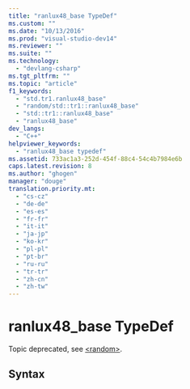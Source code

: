 ```yaml
---
title: "ranlux48_base TypeDef"
ms.custom: ""
ms.date: "10/13/2016"
ms.prod: "visual-studio-dev14"
ms.reviewer: ""
ms.suite: ""
ms.technology: 
  - "devlang-csharp"
ms.tgt_pltfrm: ""
ms.topic: "article"
f1_keywords: 
  - "std.tr1.ranlux48_base"
  - "random/std::tr1::ranlux48_base"
  - "std::tr1::ranlux48_base"
  - "ranlux48_base"
dev_langs: 
  - "C++"
helpviewer_keywords: 
  - "ranlux48_base typedef"
ms.assetid: 733ac1a3-252d-454f-88c4-54c4b7984e6b
caps.latest.revision: 8
ms.author: "ghogen"
manager: "douge"
translation.priority.mt: 
  - "cs-cz"
  - "de-de"
  - "es-es"
  - "fr-fr"
  - "it-it"
  - "ja-jp"
  - "ko-kr"
  - "pl-pl"
  - "pt-br"
  - "ru-ru"
  - "tr-tr"
  - "zh-cn"
  - "zh-tw"
---
```

# ranlux48_base TypeDef
Topic deprecated, see [\<random>](../Topic/%3Crandom%3E.md).  
  
## Syntax
